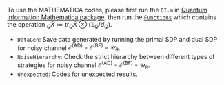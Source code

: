 
To use the MATHEMATICA codes, please first run the `QI.m` in [Quantum information Mathematica package](https://github.com/rogercolbeck/QI), then run the [`Functions`](https://github.com/mtcq/channel_discrimination/blob/main/ChannelDiscrimination/LoadFunctions.nb) which contains the operation $_Q\tilde{X}\coloneqq \mathrm{tr}_Q\tilde{X}\otimes \left( \mathbb{1} _Q/d_Q \right)$.

- `DataGen`: Save data generated by running the primal SDP and dual SDP for noisy channel $\mathcal{E}^{(\mathrm{AD})}\circ \mathcal{E}^{(\mathrm{BF})}\circ \mathcal{U}_\theta$.
- `NoiseHierarchy`: Check the strict hierarchy between different types of strategies for noisy channel $\mathcal{E}^{(\mathrm{AD})}\circ \mathcal{E}^{(\mathrm{BF})}\circ \mathcal{U}_\theta$.
- `Unexpected`: Codes for unexpected results.